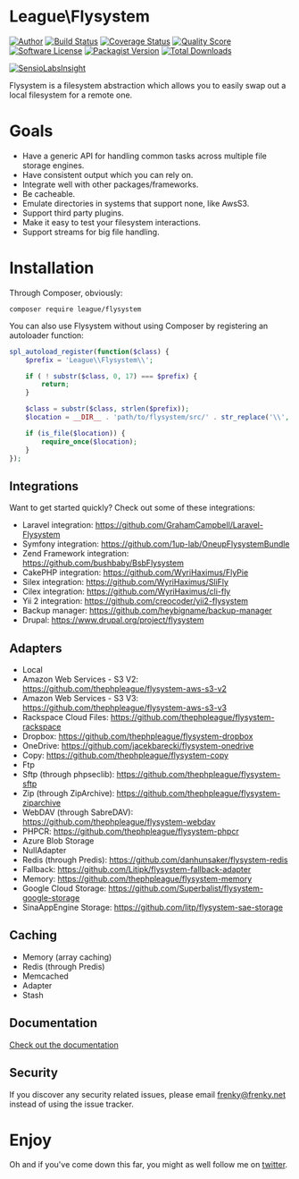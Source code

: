 # League\Flysystem

[![Author](http://img.shields.io/badge/author-@frankdejonge-blue.svg?style=flat-square)](https://twitter.com/frankdejonge)
[![Build Status](https://img.shields.io/travis/thephpleague/flysystem/master.svg?style=flat-square)](https://travis-ci.org/thephpleague/flysystem)
[![Coverage Status](https://img.shields.io/scrutinizer/coverage/g/thephpleague/flysystem.svg?style=flat-square)](https://scrutinizer-ci.com/g/thephpleague/flysystem/code-structure)
[![Quality Score](https://img.shields.io/scrutinizer/g/thephpleague/flysystem.svg?style=flat-square)](https://scrutinizer-ci.com/g/thephpleague/flysystem)
[![Software License](https://img.shields.io/badge/license-MIT-brightgreen.svg?style=flat-square)](LICENSE)
[![Packagist Version](https://img.shields.io/packagist/v/league/flysystem.svg?style=flat-square)](https://packagist.org/packages/league/flysystem)
[![Total Downloads](https://img.shields.io/packagist/dt/league/flysystem.svg?style=flat-square)](https://packagist.org/packages/league/flysystem)

[![SensioLabsInsight](https://insight.sensiolabs.com/projects/9820f1af-2fd0-4ab6-b42a-03e0c821e0af/big.png)](https://insight.sensiolabs.com/projects/9820f1af-2fd0-4ab6-b42a-03e0c821e0af)

Flysystem is a filesystem abstraction which allows you to easily swap out a local filesystem for a remote one.

# Goals

* Have a generic API for handling common tasks across multiple file storage engines.
* Have consistent output which you can rely on.
* Integrate well with other packages/frameworks.
* Be cacheable.
* Emulate directories in systems that support none, like AwsS3.
* Support third party plugins.
* Make it easy to test your filesystem interactions.
* Support streams for big file handling.

# Installation

Through Composer, obviously:

```
composer require league/flysystem
```

You can also use Flysystem without using Composer by registering an autoloader function:

```php
spl_autoload_register(function($class) {
    $prefix = 'League\\Flysystem\\';

    if ( ! substr($class, 0, 17) === $prefix) {
        return;
    }

    $class = substr($class, strlen($prefix));
    $location = __DIR__ . 'path/to/flysystem/src/' . str_replace('\\', '/', $class) . '.php';

    if (is_file($location)) {
        require_once($location);
    }
});
```

## Integrations

Want to get started quickly? Check out some of these integrations:

* Laravel integration: https://github.com/GrahamCampbell/Laravel-Flysystem
* Symfony integration: https://github.com/1up-lab/OneupFlysystemBundle
* Zend Framework integration: https://github.com/bushbaby/BsbFlysystem
* CakePHP integration: https://github.com/WyriHaximus/FlyPie
* Silex integration: https://github.com/WyriHaximus/SliFly
* Cilex integration: https://github.com/WyriHaximus/cli-fly
* Yii 2 integration: https://github.com/creocoder/yii2-flysystem
* Backup manager: https://github.com/heybigname/backup-manager
* Drupal: https://www.drupal.org/project/flysystem

## Adapters

* Local
* Amazon Web Services - S3 V2: https://github.com/thephpleague/flysystem-aws-s3-v2
* Amazon Web Services - S3 V3: https://github.com/thephpleague/flysystem-aws-s3-v3
* Rackspace Cloud Files: https://github.com/thephpleague/flysystem-rackspace
* Dropbox: https://github.com/thephpleague/flysystem-dropbox
* OneDrive: https://github.com/jacekbarecki/flysystem-onedrive
* Copy: https://github.com/thephpleague/flysystem-copy
* Ftp
* Sftp (through phpseclib): https://github.com/thephpleague/flysystem-sftp
* Zip (through ZipArchive): https://github.com/thephpleague/flysystem-ziparchive
* WebDAV (through SabreDAV): https://github.com/thephpleague/flysystem-webdav
* PHPCR: https://github.com/thephpleague/flysystem-phpcr
* Azure Blob Storage
* NullAdapter
* Redis (through Predis): https://github.com/danhunsaker/flysystem-redis
* Fallback: https://github.com/Litipk/flysystem-fallback-adapter
* Memory: https://github.com/thephpleague/flysystem-memory
* Google Cloud Storage: https://github.com/Superbalist/flysystem-google-storage
* SinaAppEngine Storage: https://github.com/litp/flysystem-sae-storage

## Caching

* Memory (array caching)
* Redis (through Predis)
* Memcached
* Adapter
* Stash

## Documentation

[Check out the documentation](http://flysystem.thephpleague.com/)

## Security

If you discover any security related issues, please email frenky@frenky.net instead of using the issue tracker.


# Enjoy

Oh and if you've come down this far, you might as well follow me on [twitter](http://twitter.com/frankdejonge).
